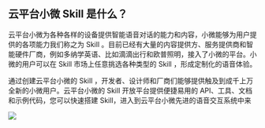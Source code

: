 ## 云平台小微 Skill 是什么？

云平台小微为各种各样的设备提供智能语音对话的能力和内容，小微能够为用户提供的各项能力我们称之为 Skill 。目前已经有大量的内容提供方、服务提供商和智能硬件厂商，例如多纳学英语、比如滴滴出行和欧普照明，接入了小微的平台。小微的用户可以在 Skill 市场上任意挑选各种类型的 Skill ，形成定制化的语音体验。

通过创建云平台小微的 Skill ，开发者、设计师和厂商们能够提供触及到成千上万全新的小微用户。云平台小微的 Skill 开放平台提供便捷易用的 API、工具、文档和示例代码，您可以快速搭建 Skill，进入到云平台小微先进的语音交互系统中来

![](http://imgcache.tcecqpoc.fsphere.cn/image/mc.qcloudimg.com/static/img/83edfc88c09e282260a99504c04a6cf5/image.png)
